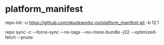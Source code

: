 # platform_manifest
repo init -u https://github.com/skunkworkx-os/platform_manifest.git -b 12.1

repo sync -c --force-sync --no-tags --no-clone-bundle -j32 --optimized-fetch --prune
